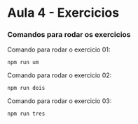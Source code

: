 # Aula 4 - Exercicios

### Comandos para rodar os exercicios
Comando para rodar o exercicio 01:
```
npm run um
```
Comando para rodar o exercicio 02:
```
npm run dois
```
Comando para rodar o exercicio 03:
```
npm run tres